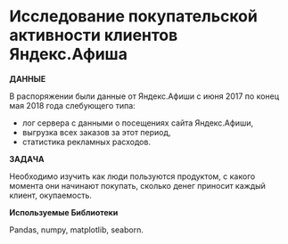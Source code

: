 # Исследование покупательской активности клиентов Яндекс.Афиша

**ДАННЫЕ**

В распоряжении были данные от Яндекс.Афиши с июня 2017 по конец мая 2018 года слебующего типа: 
- лог сервера с данными о посещениях сайта Яндекс.Афиши,
- выгрузка всех заказов за этот период,
- статистика рекламных расходов.

**ЗАДАЧА**

Необходимо изучить как люди пользуются продуктом, с какого момента они начинают покупать, сколько денег приносит каждый клиент, окупаемость.

**Используемые Библиотеки**

Pandas, numpy, matplotlib, seaborn.
